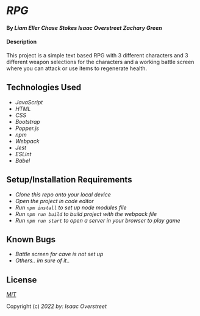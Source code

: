# _RPG_

#### By _**Liam Eller** **Chase Stokes** **Isaac Overstreet** **Zachary Green**_

#### Description
This project is a simple text based RPG with 3 different characters and 3 different weapon selections for the characters and a working battle screen where you can attack or use items to regenerate health.

## Technologies Used

* _JavaScript_
* _HTML_
* _CSS_
* _Bootstrap_
* _Popper.js_
* _npm_
* _Webpack_
* _Jest_
* _ESLint_
* _Babel_

## Setup/Installation Requirements

* _Clone this repo onto your local device_
* _Open the project in code editor_
* _Run `npm install` to set up node modules file_
* _Run `npm run build` to build project with the webpack file_
* _Run `npm run start` to open a server in your browser to play game_


## Known Bugs

* _Battle screen for cave is not set up_
* _Others.. im sure of it.._

## License

_[MIT](https://opensource.org/licenses/MIT)_

Copyright (c) _2022_ _by: Isaac Overstreet_
